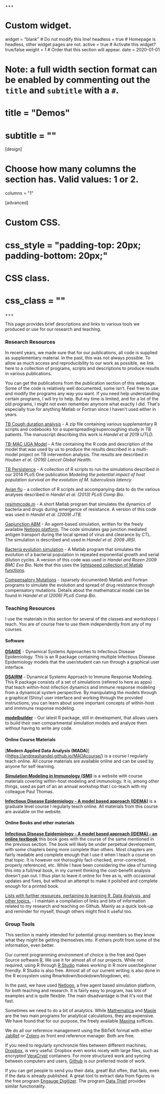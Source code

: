 +++
# Custom widget.
widget = "blank"  # Do not modify this line!
headless = true  # Homepage is headless, other widget pages are not.
active = true  # Activate this widget? true/false
weight = 1  # Order that this section will appear.
date = 2020-01-01

# Note: a full width section format can be enabled by commenting out the `title` and `subtitle` with a `#`.
# title = "Demos"
# subtitle = ""


[design]
# Choose how many columns the section has. Valid values: 1 or 2.
  columns = "1"

[advanced]
 # Custom CSS. 
 # css_style = "padding-top: 20px; padding-bottom: 20px;"
 
 # CSS class.
 # css_class = ""
+++

This page provides brief descriptions and links to various tools we produced or use for our research and teaching.

### Research Resources

In recent years, we made sure that for our publications, all code is supplied as supplementary material. In the past, this was not always possible. To allow as much access and reproducibility to our work as possible, we link here to a collection of programs, scripts and descriptions to produce results in various publications. 

You can get the publications from the publication section of this webpage. Some of the code is relatively well documented, some isn't. Feel free to use and modify the programs any way you want. If you need help understanding certain programs, I will try to help. But my time is limited, and for a lot of the old programs, I might not even remember anymore what exactly I did. That's especially true for anything Matlab or Fortran since I haven't used either in years.

[TB Cough duration analysis](/files/software/Supercougher_Supplements.zip) - A zip file containing various supplementary R scripts and codebooks for a superspreading/supercoughing study in TB patients. The manuscript describing this work is _Handel et al 2019 IJTLD_.

[TB-MAC UGA Model](/files/software/TB_MAC_UGA.zip) - A file containing the R code and description of the model that was used by us to produce the results described in a multi-model project on TB intervention analysis. The results are described in _Houben et al. (2016) Lancet Global Health_.

[TB Persistence](/files/software/TBpersistenceCode.zip) - A collection of R scripts to run the simulations described in our 2014 PLoS One publication _Modeling the potential impact of host population survival on the evolution of M. tuberculosis latency._

[Avian flu](/files/software/AIVstudy.zip) - a collection of R scripts and accompanying data to do the various analyses described in _Handel et al. (2013) PLoS Comp Bio_.

[resimmcode.m](/files/software/resimmcode.zip) - A short Matlab program that simulates the dynamics of bacteria and drugs during emergence of resistance. A version of this code was used in _Handel et al. (2009) JTB_.

[Gapjunction ABM](/files/software/gapjunction.zip) - An agent-based simulation, written for the freely available [Netlogo platform](http://ccl.northwestern.edu/netlogo/). The code simulates gap junction mediated antigen transport during the local spread of virus and clearance by CTL. The simulation is described and used in 
_Handel et al. 2009 JRSI_.

[Bacteria evolution simulation](/files/software/populationmodel.zip) - A Matlab program that simulates the evolution of a bacterial population in repeated exponential growth and serial dilution cycles. A version of this code was used in _Handel and Rozen 2009 BMC Evo Bio_. Note that this uses the [lightspeed collection of Matlab functions](https://github.com/tminka/lightspeed).

[Compensatory Mutations](/files/software/compensatorymutation.zip) - (sparsely documented) Matlab and Fortran programs to simulate the evolution and spread of drug resistance through compensatory mutations. Details about the mathematical model can be found in _Handel et al (2006) PLoS Comp Bio_.


### Teaching Resources

I use the materials in this section for several of the classes and workshops I teach. You are of course free to use 
them independently from any of my courses.

#### Software

[__DSAIDE__](https://ahgroup.github.io/DSAIDE/) - Dynamical Systems Approaches to Infectious Disease Epidemiology. This is an R package containing multiple Infectious Disease Epidemiology models that the user/student can run through a graphical user interface. 

[__DSAIRM__](https://ahgroup.github.io/DSAIRM/) - Dynamical Systems Approach to Immune Response Modeling. This R package consists of a set of simulations (refered to here as apps) that teach within-host infection dynamics and immune response modeling from a dynamical system perspective. By manipulating the models through a graphical (Shiny) user interface and working through the provided instructions, you can learn about some important concepts of within-host and immmune response modeling.

[__modelbuilder__](https://ahgroup.github.io/modelbuilder/) - Our latest R package, still in development, that allows users to build their own compartmental simulation models and analyze them without having to write any code.


#### Online Course Materials

[__Modern Applied Data Analysis (MADA)__]((https://andreashandel.github.io/MADAcourse/) is a course I regularly teach online. All course materials are available online and can be used by anyone for self-learning. 

[__Simulation Modeling in Immunology (SMI)__](https://andreashandel.github.io/SMIcourse/) is a website with course materials covering within-host modeling and immunology. It is, among other things, used as part of an an annual workshop that I co-teach with my colleague Paul Thomas. 

[__Infectious Disease Epidemiology - A model based approach (IDEMA)__](https://andreashandel.github.io/IDEMAcourse/) is a graduate level course I regularly teach online. All materials from this course are avaiable on the website. 


#### Online Books and other materials

[__Infectious Disease Epidemiology - A model based approach (IDEMA) - an online textbook__](https://andreashandel.github.io/IDEMAbook/) this book goes with the course of the same mentioned in the previous section. The book will likely be under perpetual development, with some chapters being more complete than others. Most chapters are fairly readable and complete enough that I use it when I teach a course on that topic. It is however not thoroughly fact-checked, error-corrected, properly referenced, etc. While I have been considering the idea of turning this into a full/real book, in my current thinking the cost-benefit analysis doesn't pan out. I thus plan to leave it online for free as is, with occasional updates and fixes, but without an attempt to make it polished and complete enough for a printed book.

[Lists with further resources, pertaining to learning R, Data Analysis, and other topics.](https://andreashandel.github.io/research-and-teaching-resources/) - I maintain a compilation of links and bits of information related to my research and teaching on Github. Mainly as a quick look-up and reminder for myself, though others might find it useful too.


### Group Tools

This section is mainly intended for potential group members so they know what they might be getting themselves into. If others profit from some of the information, even better.

Our current programming environment of choice is the free and Open Source software [R](https://www.r-project.org/). We use it for almost all of our projects. While not required, using R through [R Studio](https://www.rstudio.com/) makes working in R more user/beginner friendly. R Studio is also free. Almost all of our current writing is also done in the R ecosystem using Rmarkdown/bookdown/blogdown, etc.

In the past, we have used [Netlogo](http://ccl.northwestern.edu/netlogo/), a free agent based simulation platform, for both teaching and research. It is fairly easy to program, has lots of examples and is quite flexible. The main disadvantage is that it's not that fast.

Sometimes we need to do a bit of analytics. While [Mathematica](http://www.wolfram.com/products/mathematica/index.html) and [Maple](http://www.maplesoft.com/) are the two main programs for analytical calculations, they are expensive. We have found that for our purpose, the freely available [Maxima](http://maxima.sourceforge.net/) suffices.

We do all our reference management using the BibTeX format with either [JabRef](http://jabref.sourceforge.net/) or [Zotero](http://www.zotero.org/) as front end reference manager. Both are free.


If you need to regularly synchronzie files between different machines, [Dropbox](https://www.dropbox.com/), is very useful. Dropbox even works nicely with large files, such as encrypted [VeraCrypt](https://www.veracrypt.fr/) containers. For more structured work and syncing between computers and users, [Github](https://github.com) is our preferred mode of work.

If you can get people to send you their data, great! But often, that fails, even if the data is already published. A great tool to extract data from figures is the free program [Engauge Digitizer](http://digitizer.sourceforge.net/). The program [Data Thief](http://www.datathief.org/) provides similar functionality.
